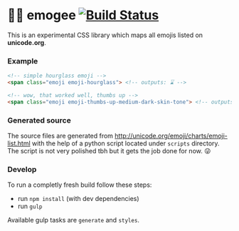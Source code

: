 # 👋🏼 emogee <a href="https://circleci.com/gh/appointer/emogee"><img src="https://circleci.com/gh/appointer/emogee.svg?style=svg" alt="Build Status"></a>

This is an experimental CSS library which maps all emojis listed on **unicode.org**.

### Example

```html
<!-- simple hourglass emoji -->
<span class="emoji emoji-hourglass"> <!-- outputs: ⌛ -->

<!-- wow, that worked well, thumbs up -->
<span class="emoji emoji-thumbs-up-medium-dark-skin-tone"> <!-- outputs: 👍🏾 -->
```

### Generated source

The source files are generated from http://unicode.org/emoji/charts/emoji-list.html with the help of a python script located under `scripts` directory. The script is not very polished tbh but it gets the job done for now. 😜

### Develop

To run a completly fresh build follow these steps:

* run `npm install` (with dev dependencies)
* run `gulp`

Available gulp tasks are `generate` and `styles`.
